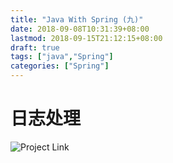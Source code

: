 ```yaml
---
title: "Java With Spring (九)"
date: 2018-09-08T10:31:39+08:00
lastmod: 2018-09-15T21:12:15+08:00
draft: true
tags: ["java","Spring"]
categories: ["Spring"]
---
```


# 日志处理
![Project Link](https://github.com/hyyfrank/play_with_springboot/tree/feature/lesson1)
